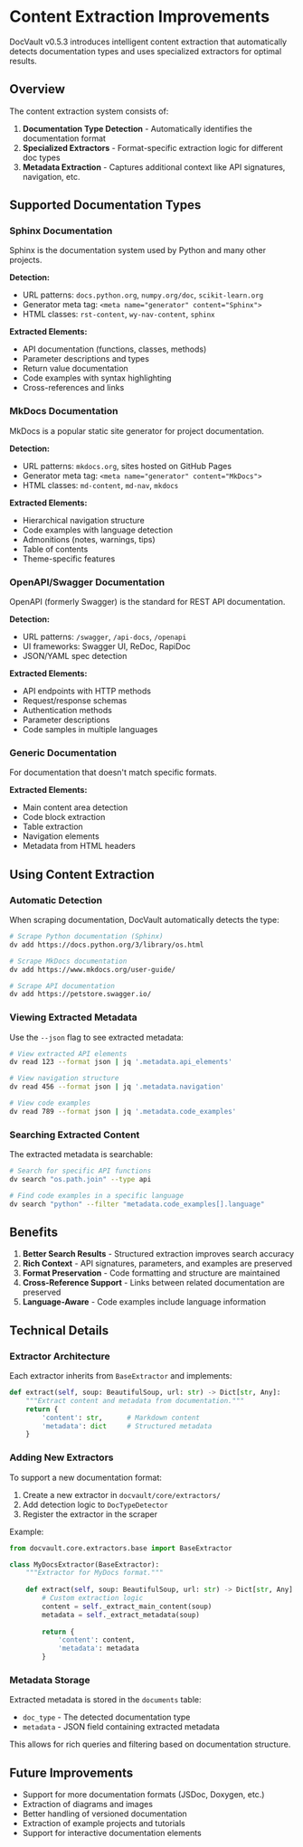 # Content Extraction Improvements

DocVault v0.5.3 introduces intelligent content extraction that automatically detects documentation types and uses specialized extractors for optimal results.

## Overview

The content extraction system consists of:

1. **Documentation Type Detection** - Automatically identifies the documentation format
2. **Specialized Extractors** - Format-specific extraction logic for different doc types
3. **Metadata Extraction** - Captures additional context like API signatures, navigation, etc.

## Supported Documentation Types

### Sphinx Documentation

Sphinx is the documentation system used by Python and many other projects.

**Detection:**
- URL patterns: `docs.python.org`, `numpy.org/doc`, `scikit-learn.org`
- Generator meta tag: `<meta name="generator" content="Sphinx">`
- HTML classes: `rst-content`, `wy-nav-content`, `sphinx`

**Extracted Elements:**
- API documentation (functions, classes, methods)
- Parameter descriptions and types
- Return value documentation
- Code examples with syntax highlighting
- Cross-references and links

### MkDocs Documentation

MkDocs is a popular static site generator for project documentation.

**Detection:**
- URL patterns: `mkdocs.org`, sites hosted on GitHub Pages
- Generator meta tag: `<meta name="generator" content="MkDocs">`
- HTML classes: `md-content`, `md-nav`, `mkdocs`

**Extracted Elements:**
- Hierarchical navigation structure
- Code examples with language detection
- Admonitions (notes, warnings, tips)
- Table of contents
- Theme-specific features

### OpenAPI/Swagger Documentation

OpenAPI (formerly Swagger) is the standard for REST API documentation.

**Detection:**
- URL patterns: `/swagger`, `/api-docs`, `/openapi`
- UI frameworks: Swagger UI, ReDoc, RapiDoc
- JSON/YAML spec detection

**Extracted Elements:**
- API endpoints with HTTP methods
- Request/response schemas
- Authentication methods
- Parameter descriptions
- Code samples in multiple languages

### Generic Documentation

For documentation that doesn't match specific formats.

**Extracted Elements:**
- Main content area detection
- Code block extraction
- Table extraction
- Navigation elements
- Metadata from HTML headers

## Using Content Extraction

### Automatic Detection

When scraping documentation, DocVault automatically detects the type:

```bash
# Scrape Python documentation (Sphinx)
dv add https://docs.python.org/3/library/os.html

# Scrape MkDocs documentation
dv add https://www.mkdocs.org/user-guide/

# Scrape API documentation
dv add https://petstore.swagger.io/
```

### Viewing Extracted Metadata

Use the `--json` flag to see extracted metadata:

```bash
# View extracted API elements
dv read 123 --format json | jq '.metadata.api_elements'

# View navigation structure
dv read 456 --format json | jq '.metadata.navigation'

# View code examples
dv read 789 --format json | jq '.metadata.code_examples'
```

### Searching Extracted Content

The extracted metadata is searchable:

```bash
# Search for specific API functions
dv search "os.path.join" --type api

# Find code examples in a specific language
dv search "python" --filter "metadata.code_examples[].language"
```

## Benefits

1. **Better Search Results** - Structured extraction improves search accuracy
2. **Rich Context** - API signatures, parameters, and examples are preserved
3. **Format Preservation** - Code formatting and structure are maintained
4. **Cross-Reference Support** - Links between related documentation are preserved
5. **Language-Aware** - Code examples include language information

## Technical Details

### Extractor Architecture

Each extractor inherits from `BaseExtractor` and implements:

```python
def extract(self, soup: BeautifulSoup, url: str) -> Dict[str, Any]:
    """Extract content and metadata from documentation."""
    return {
        'content': str,      # Markdown content
        'metadata': dict     # Structured metadata
    }
```

### Adding New Extractors

To support a new documentation format:

1. Create a new extractor in `docvault/core/extractors/`
2. Add detection logic to `DocTypeDetector`
3. Register the extractor in the scraper

Example:

```python
from docvault.core.extractors.base import BaseExtractor

class MyDocsExtractor(BaseExtractor):
    """Extractor for MyDocs format."""
    
    def extract(self, soup: BeautifulSoup, url: str) -> Dict[str, Any]:
        # Custom extraction logic
        content = self._extract_main_content(soup)
        metadata = self._extract_metadata(soup)
        
        return {
            'content': content,
            'metadata': metadata
        }
```

### Metadata Storage

Extracted metadata is stored in the `documents` table:

- `doc_type` - The detected documentation type
- `metadata` - JSON field containing extracted metadata

This allows for rich queries and filtering based on documentation structure.

## Future Improvements

- Support for more documentation formats (JSDoc, Doxygen, etc.)
- Extraction of diagrams and images
- Better handling of versioned documentation
- Extraction of example projects and tutorials
- Support for interactive documentation elements